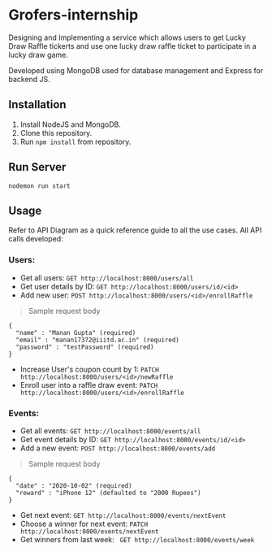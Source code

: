 # Grofers-internship
 Designing and Implementing a service which allows users to get Lucky Draw Raffle tickerts and use one lucky draw raffle ticket to participate in a lucky draw game.

 Developed using MongoDB used for database management and Express for backend JS.

## Installation
1. Install NodeJS and MongoDB.
2. Clone this repository.
3. Run `npm install` from repository.

## Run Server
```
nodemon run start
```

## Usage
Refer to API Diagram as a quick reference guide to all the use cases. All API calls developed:
### Users:
- Get all users: `GET http://localhost:8000/users/all `
- Get user details by ID: `GET http://localhost:8000/users/id/<id>`
- Add new user: `POST http://localhost:8000/users/<id>/enrollRaffle`
> Sample request body
```
{
  "name" : "Manan Gupta" (required)
  "email" : "manan17372@iiitd.ac.in" (required)
  "password" : "testPassword" (required)
}
```
- Increase User's coupon count by 1: `PATCH http://localhost:8000/users/<id>/newRaffle`
- Enroll user into a raffle draw event: `PATCH http://localhost:8000/users/<id>/enrollRaffle`



### Events:
- Get all events: `GET http://localhost:8000/events/all `
- Get event details by ID: `GET http://localhost:8000/events/id/<id>`
- Add a new event: `POST http://localhost:8000/events/add`
> Sample request body
```
{
  "date" : "2020-10-02" (required)
  "reward" : "iPhone 12" (defaulted to "2000 Rupees")
}
```

- Get next event: `GET http://localhost:8000/events/nextEvent`
- Choose a winner for next event: `PATCH http://localhost:8000/events/nextEvent`
- Get winners from last week: ` GET http://localhost:8000/events/week`
